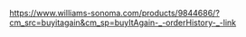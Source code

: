https://www.williams-sonoma.com/products/9844686/?cm_src=buyitagain&cm_sp=buyItAgain-_-orderHistory-_-link
